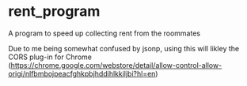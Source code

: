# rent_program
A program to speed up collecting rent from the roommates

Due to me being somewhat confused by jsonp, using this will likley the CORS plug-in for Chrome (https://chrome.google.com/webstore/detail/allow-control-allow-origi/nlfbmbojpeacfghkpbjhddihlkkiljbi?hl=en)
